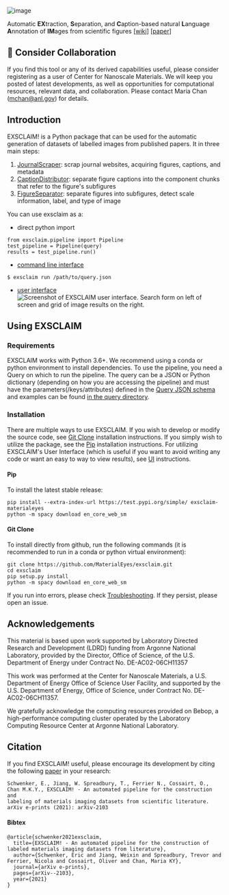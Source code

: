 ![image](https://drive.google.com/uc?export=view&id=142XkACsDxT9r9VgVg0RUsVvjJhaBqRIs)

Automatic **EX**traction, **S**eparation, and **C**aption-based natural **L**anguage **A**nnotation of **IM**ages from scientific figures 
[[wiki](https://github.com/MaterialEyes/exsclaim/wiki)] [[paper](https://arxiv.org/abs/2103.10631)]


## 🤔 Consider Collaboration

If you find this tool or any of its derived capabilities useful, please consider registering as a user of Center for Nanoscale Materials. We will keep you posted of latest developments, as well as opportunities for computational resources, relevant data, and collaboration. Please contact Maria Chan (mchan@anl.gov) for details.

## Introduction

EXSCLAIM! is a Python package that can be used for the automatic generation of datasets of labelled images from published papers. It in three main steps: 
1. [JournalScraper](https://github.com/MaterialEyes/exsclaim/wiki/JournalScraper): scrap journal websites, acquiring figures, captions, and metadata
2. [CaptionDistributor](https://github.com/MaterialEyes/exsclaim/wiki/JournalScraper): separate figure captions into the component chunks that refer to the figure's subfigures
3. [FigureSeparator](https://github.com/MaterialEyes/exsclaim/wiki/JournalScraper): separate figures into subfigures, detect scale information, label, and type of image

You can use exsclaim as a:
- direct python import
```
from exsclaim.pipeline import Pipeline
test_pipeline = Pipeline(query)
results = test_pipeline.run()
```
- [command line interface](https://github.com/MaterialEyes/exsclaim/wiki/Command-Line-Interface)
```
$ exsclaim run /path/to/query.json
```
- [user interface](https://github.com/MaterialEyes/exsclaim/wiki/User-Interface)
![Screenshot of EXSCLAIM user interface. Search form on left of screen and grid of image results on the right.](https://drive.google.com/uc?export=view&id=1OGPrMwld_9fYPlYh50PV7JowIzP52nha)

## Using EXSCLAIM

### Requirements
EXSCLAIM works with Python 3.6+. We recommend using a conda or python environment to install dependencies. To use the pipeline, you need a Query on which to run the pipeline. The query can be a JSON or Python dictionary (depending on how you are accessing the pipeline) and must have the parameters(/keys/attributes) defined in the [Query JSON schema](https://github.com/MaterialEyes/exsclaim/wiki/JSON-Schema#query-json-) and examples can be found [in the query directory](https://github.com/MaterialEyes/exsclaim/tree/master/query).

### Installation
There are multiple ways to use EXSCLAIM. If you wish to develop or modify the source code, see [Git Clone](#gitclone) installation instructions. If you simply wish to utilize the package, see the [Pip](#pip) installation instructions. For utilizing EXSCLAIM's User Interface (which is useful if you want to avoid writing any code or want an easy to way to view results), see [UI](#ui) instructions. 

#### Pip
To install the latest stable release:
```
pip install --extra-index-url https://test.pypi.org/simple/ exsclaim-materialeyes
python -m spacy download en_core_web_sm
```

#### Git Clone
To install directly from github, run the following commands (it is recommended to run in a conda or python virtual environment):
```
git clone https://github.com/MaterialEyes/exsclaim.git
cd exsclaim
pip setup.py install
python -m spacy download en_core_web_sm
```

If you run into errors, please check [Troubleshooting](https://github.com/MaterialEyes/exsclaim/wiki/Troubleshooting). If they persist, please open an issue.

## Acknowledgements <a name="credits"></a>
This material is based upon work supported by Laboratory Directed Research and Development (LDRD) funding from Argonne National Laboratory, provided by the Director, Office of Science, of the U.S. Department of Energy under Contract No. DE-AC02-06CH11357

This work was performed at the Center for Nanoscale Materials, a U.S. Department of Energy Office of Science User Facility, and supported by the U.S. Department of Energy, Office of Science, under Contract No. DE-AC02-06CH11357.

We gratefully acknowledge the computing resources provided on Bebop, a high-performance computing cluster operated by the Laboratory Computing Resource Center at Argonne National Laboratory.

## Citation
If you find EXSCLAIM! useful, please encourage its development by citing the following [paper](https://arxiv.org/abs/2103.10631) in your research:
```
Schwenker, E., Jiang, W. Spreadbury, T., Ferrier N., Cossairt, O., Chan M.K.Y., EXSCLAIM! - An automated pipeline for the construction and
labeling of materials imaging datasets from scientific literature. arXiv e-prints (2021): arXiv-2103
```

#### Bibtex
```
@article{schwenker2021exsclaim,
  title={EXSCLAIM! - An automated pipeline for the construction of labeled materials imaging datasets from literature},
  author={Schwenker, Eric and Jiang, Weixin and Spreadbury, Trevor and Ferrier, Nicola and Cossairt, Oliver and Chan, Maria KY},
  journal={arXiv e-prints},
  pages={arXiv--2103},
  year={2021}
}
```